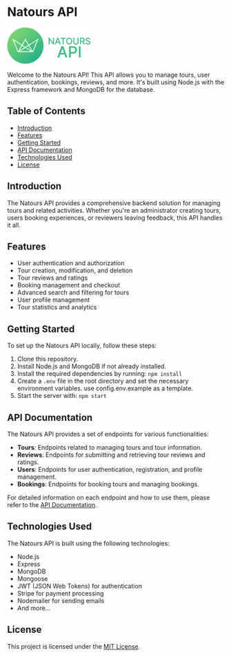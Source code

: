 # Natours API

<img src="./public/img/natours-api-transparent.png" width="200" />

Welcome to the Natours API! This API allows you to manage tours, user authentication, bookings, reviews, and more. It's built using Node.js with the Express framework and MongoDB for the database.

## Table of Contents

- [Introduction](#introduction)
- [Features](#features)
- [Getting Started](#getting-started)
- [API Documentation](#api-documentation)
- [Technologies Used](#technologies-used)
- [License](#license)

## Introduction

The Natours API provides a comprehensive backend solution for managing tours and related activities. Whether you're an administrator creating tours, users booking experiences, or reviewers leaving feedback, this API handles it all.

## Features

- User authentication and authorization
- Tour creation, modification, and deletion
- Tour reviews and ratings
- Booking management and checkout
- Advanced search and filtering for tours
- User profile management
- Tour statistics and analytics

## Getting Started

To set up the Natours API locally, follow these steps:

1. Clone this repository.
2. Install Node.js and MongoDB if not already installed.
3. Install the required dependencies by running: `npm install`
4. Create a `.env` file in the root directory and set the necessary environment variables. use config.env.example as a template.
5. Start the server with: `npm start`

## API Documentation

The Natours API provides a set of endpoints for various functionalities:

- **Tours**: Endpoints related to managing tours and tour information.
- **Reviews**: Endpoints for submitting and retrieving tour reviews and ratings.
- **Users**: Endpoints for user authentication, registration, and profile management.
- **Bookings**: Endpoints for booking tours and managing bookings.

For detailed information on each endpoint and how to use them, please refer to the [API Documentation](#https://documenter.getpostman.com/view/26563178/2s9Y5csKeB).

## Technologies Used

The Natours API is built using the following technologies:

- Node.js
- Express
- MongoDB
- Mongoose
- JWT (JSON Web Tokens) for authentication
- Stripe for payment processing
- Nodemailer for sending emails
- And more...

## License

This project is licensed under the [MIT License](LICENSE).
